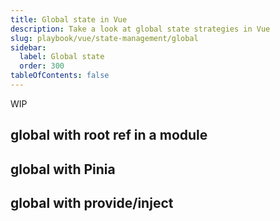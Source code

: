 ```yaml
---
title: Global state in Vue
description: Take a look at global state strategies in Vue
slug: playbook/vue/state-management/global
sidebar:
  label: Global state
  order: 300
tableOfContents: false
---
```


WIP

## global with root ref in a module

## global with Pinia

## global with provide/inject
